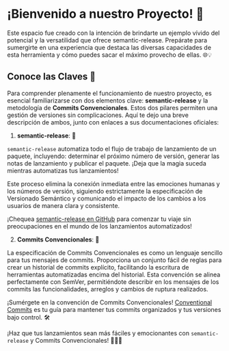 # ¡Bienvenido a nuestro Proyecto! 🚀

Este espacio fue creado con la intención de brindarte un ejemplo vívido del potencial y la versatilidad que ofrece semantic-release. Prepárate para sumergirte en una experiencia que destaca las diversas capacidades de esta herramienta y cómo puedes sacar el máximo provecho de ellas. 🌐💡

## Conoce las Claves 🔑

Para comprender plenamente el funcionamiento de nuestro proyecto, es esencial familiarizarse con dos elementos clave: **semantic-release** y la metodología de **Commits Convencionales**. Estos dos pilares permiten una gestión de versiones sin complicaciones. Aquí te dejo una breve descripción de ambos, junto con enlaces a sus documentaciones oficiales:

1. **semantic-release**: 🚀

`semantic-release` automatiza todo el flujo de trabajo de lanzamiento de un paquete, incluyendo: determinar el próximo número de versión, generar las notas de lanzamiento y publicar el paquete. ¡Deja que la magia suceda mientras automatizas tus lanzamientos!

Este proceso elimina la conexión inmediata entre las emociones humanas y los números de versión, siguiendo estrictamente la especificación de Versionado Semántico y comunicando el impacto de los cambios a los usuarios de manera clara y consistente.

¡Chequea [semantic-release en GitHub](https://github.com/semantic-release/semantic-release) para comenzar tu viaje sin preocupaciones en el mundo de los lanzamientos automatizados!

2. **Commits Convencionales**: 📝

La especificación de Commits Convencionales es como un lenguaje sencillo para tus mensajes de commits. Proporciona un conjunto fácil de reglas para crear un historial de commits explícito, facilitando la escritura de herramientas automatizadas encima del historial. Esta convención se alinea perfectamente con SemVer, permitiéndote describir en los mensajes de los commits las funcionalidades, arreglos y cambios de ruptura realizados.

¡Sumérgete en la convención de Commits Convencionales! [Conventional Commits](https://www.conventionalcommits.org/es/v1.0.0/) es tu guía para mantener tus commits organizados y tus versiones bajo control. 🛠️

¡Haz que tus lanzamientos sean más fáciles y emocionantes con `semantic-release` y Commits Convencionales! 👩‍💻🚀
  
